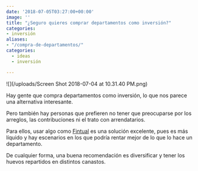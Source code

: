 ```yaml
---
date: '2018-07-05T03:27:00+00:00'
image: ''
title: "¿Seguro quieres comprar departamentos como inversión?"
categories:
- inversión
aliases:
- "/compra-de-departamentos/"
categories:
  - ideas
  - inversión

---
```

![](/uploads/Screen Shot 2018-07-04 at 10.31.40 PM.png)<br>

Hay gente que compra departamentos como inversión, lo que nos parece una alternativa interesante.

Pero también hay personas que prefieren no tener que preocuparse por los arreglos, las contribuciones ni el trato con arrendatarios.

Para ellos, usar algo como [Fintual](www.fintual.cl) es una solución excelente, pues es más líquido y hay escenarios en los que podría rentar mejor de lo que lo hace un departamento.

De cualquier forma, una buena recomendación es diversificar y tener los huevos repartidos en distintos canastos.
